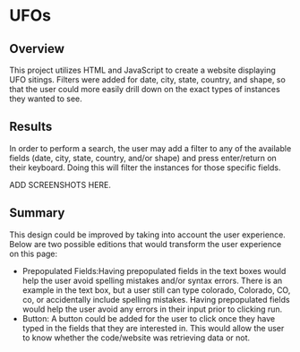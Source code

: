# UFOs

## Overview
This project utilizes HTML and JavaScript to create a website displaying UFO sitings. Filters were added for date, city, state, country, and shape, so that the user could more easily drill down on the exact types of instances they wanted to see. 

## Results
In order to perform a search, the user may add a filter to any of the available fields (date, city, state, country, and/or shape) and press enter/return on their keyboard. Doing this will filter the instances for those specific fields. 

ADD SCREENSHOTS HERE.

## Summary
This design could be improved by taking into account the user experience. Below are two possible editions that would transform the user experience on this page:
- Prepopulated Fields:Having prepopulated fields in the text boxes would help the user avoid spelling mistakes and/or syntax errors. There is an example in the text box, but a user still can type colorado, Colorado, CO, co, or accidentally include spelling mistakes. Having prepopulated fields would help the user avoid any errors in their input prior to clicking run.
- Button: A button could be added for the user to click once they have typed in the fields that they are interested in. This would allow the user to know whether the code/website was retrieving data or not. 
